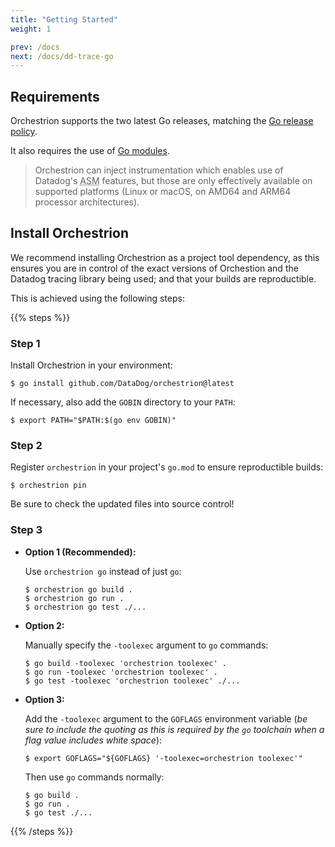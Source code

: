 ```yaml
---
title: "Getting Started"
weight: 1

prev: /docs
next: /docs/dd-trace-go
---
```


## Requirements

Orchestrion supports the two latest Go releases, matching the
[Go release policy](https://go.dev/doc/devel/release#policy).

It also requires the use of
[Go modules](https://pkg.go.dev/cmd/go#hdr-Modules__module_versions__and_more).

> Orchestrion can inject instrumentation which enables use of Datadog's
> <abbr title="Application Security Management">ASM</abbr> features, but those
> are only effectively available on supported platforms (Linux or macOS, on
> AMD64 and ARM64 processor architectures).

## Install Orchestrion

We recommend installing Orchestrion as a project tool dependency, as this
ensures you are in control of the exact versions of Orchestion and the Datadog
tracing library being used; and that your builds are reproductible.

This is achieved using the following steps:

{{% steps %}}

### Step 1
Install Orchestrion in your environment:
```console
$ go install github.com/DataDog/orchestrion@latest
```

If necessary, also add the `GOBIN` directory to your `PATH`:
```console
$ export PATH="$PATH:$(go env GOBIN)"
```

### Step 2
Register `orchestrion` in your project's `go.mod` to ensure reproductible builds:
```console
$ orchestrion pin
```

Be sure to check the updated files into source control!

### Step 3

* **Option 1 (Recommended):**

   Use `orchestrion go` instead of just `go`:
   ```console
   $ orchestrion go build .
   $ orchestrion go run .
   $ orchestrion go test ./...
   ```

* **Option 2:**

   Manually specify the `-toolexec` argument to `go` commands:
   ```console
   $ go build -toolexec 'orchestrion toolexec' .
   $ go run -toolexec 'orchestrion toolexec' .
   $ go test -toolexec 'orchestrion toolexec' ./...
   ```

* **Option 3:**

   Add the `-toolexec` argument to the `GOFLAGS` environment variable (_be sure to include the
   quoting as this is required by the `go` toolchain when a flag value includes white space_):
   ```console
   $ export GOFLAGS="${GOFLAGS} '-toolexec=orchestrion toolexec'"
   ```

   Then use `go` commands normally:
   ```console
   $ go build .
   $ go run .
   $ go test ./...
   ```

{{% /steps %}}
